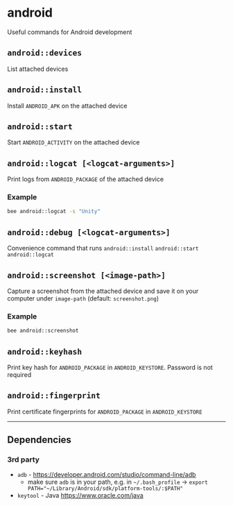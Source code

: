 # android
Useful commands for Android development

## `android::devices`
List attached devices

## `android::install`
Install `ANDROID_APK` on the attached device

## `android::start`
Start `ANDROID_ACTIVITY` on the attached device

## `android::logcat [<logcat-arguments>]`
Print logs from `ANDROID_PACKAGE` of the attached device

### Example
```sh
bee android::logcat -s "Unity"
```

## `android::debug [<logcat-arguments>]`
Convenience command that runs
`android::install` `android::start` `android::logcat`

## `android::screenshot [<image-path>]`
Capture a screenshot from the attached device and
save it on your computer under `image-path` (default: `screenshot.png`)

### Example
```sh
bee android::screenshot
```

## `android::keyhash`
Print key hash for `ANDROID_PACKAGE` in `ANDROID_KEYSTORE`.
Password is not required

## `android::fingerprint`
Print certificate fingerprints for `ANDROID_PACKAGE` in `ANDROID_KEYSTORE`

----------------------------------------

## Dependencies

### 3rd party
- `adb` - https://developer.android.com/studio/command-line/adb
  - make sure `adb` is in your path, e.g. in `~/.bash_profile` -> `export PATH="~/Library/Android/sdk/platform-tools/:$PATH"`
- `keytool` - Java https://www.oracle.com/java

